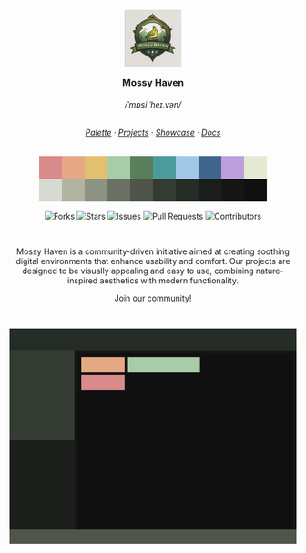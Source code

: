 <h3 align="center">
	<img src="../images/logo.png" width="100" alt="Logo"/><br/>
	<img src="../images/logo.png" height="30" width="0px"/>
	Mossy Haven
	<img src="../images/logo.png" height="30" width="0px"/>
</h3>

<h6 align="center">
  <a>/ˈmɒsi ˈheɪ.vən/</a>
</h6>

<h6 align="center">
  <a href="../Palette.md">Palette</a>
  ·
  <a href="../Projects.md">Projects</a>
  ·
  <a href="../Showcase.md">Showcase</a>
  ·
  <a href="../Doc.md">Docs</a>
</h6>

<p align="center">
  <img src="../images/palette.png" width="400" />
</p>

<p align="center">
  <img src="https://img.shields.io/github/forks/MossyHaven/MossyHaven?style=flat-square&color=A8CBAA&label=forks" alt="Forks">
  <img src="https://img.shields.io/github/stars/MossyHaven/MossyHaven?style=flat-square&color=D98A8A&label=stars" alt="Stars">
  <img src="https://img.shields.io/github/issues/MossyHaven/MossyHaven?style=flat-square&color=E5A885&label=issues" alt="Issues">
  <img src="https://img.shields.io/github/issues-pr/MossyHaven/MossyHaven?style=flat-square&color=4C9B9C&label=pull%20requests" alt="Pull Requests">
  <img src="https://img.shields.io/github/contributors/MossyHaven/MossyHaven?style=flat-square&color=5A7F5A&label=contributors" alt="Contributors">
</p>

&nbsp;

<p align="center">
  Mossy Haven is a community-driven initiative aimed at creating soothing digital environments that enhance usability and comfort. Our projects are designed to be visually appealing and easy to use, combining nature-inspired aesthetics with modern functionality.
</p>

<p align="center">
Join our community!
</p>

&nbsp;

<p align="center">
  <img src="../images/preview.png" alt="mossy haven preview"/>
</p>
